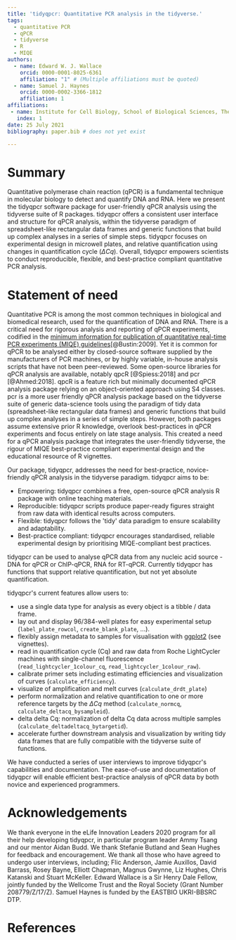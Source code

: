 ```yaml
---
title: 'tidyqpcr: Quantitative PCR analysis in the tidyverse.'
tags:
  - quantitative PCR
  - qPCR
  - tidyverse
  - R
  - MIQE
authors:
  - name: Edward W. J. Wallace
    orcid: 0000-0001-8025-6361
    affiliation: "1" # (Multiple affiliations must be quoted)
  - name: Samuel J. Haynes
    orcid: 0000-0002-3366-1812
    affiliation: 1
affiliations:
 - name: Institute for Cell Biology, School of Biological Sciences, The University of Edinburgh,
   index: 1
date: 25 July 2021
bibliography: paper.bib # does not yet exist

---
```


# Summary

Quantitative polymerase chain reaction (qPCR) is a fundamental technique in molecular biology to detect and quantify DNA and RNA.
Here we present the tidyqpcr software package for user-friendly qPCR analysis using the tidyverse suite of R packages. 
tidyqpcr offers a consistent user interface and structure for qPCR analysis, within the tidyverse paradigm of spreadsheet-like rectangular data frames and generic functions that build up complex analyses in a series of simple steps.
tidyqpcr focuses on experimental design in microwell plates, and relative quantification using changes in quantification cycle ($\Delta Cq$).
Overall, tidyqpcr empowers scientists to conduct reproducible, flexible, and best-practice compliant quantitative PCR analysis. 


# Statement of need

Quantitative PCR is among the most common techniques in biological and biomedical research, used for the quantification of DNA and RNA.
There is a critical need for rigorous analysis and reporting of qPCR experiments, codified  in the [minimum information for publication of quantitative real-time PCR experiments (MIQE) guidelines](https://academic.oup.com/clinchem/article/55/4/611/5631762)[@Bustin:2009].
Yet it is common for qPCR to be analysed either by closed-source software supplied by the manufacturers of PCR machines, or by highly variable, in-house analysis scripts that have not been peer-reviewed.
Some open-source libraries for qPCR analysis are available, notably qpcR [@Spiess:2018] and pcr [@Ahmed:2018].
qpcR is a feature rich but minimally documented qPCR analysis package relying on an object-oriented approach using S4 classes.
pcr is a more user friendly qPCR analysis package based on the tidyverse suite of generic data-science tools using the paradigm of tidy data (spreadsheet-like rectangular data frames) and generic functions that build up complex analyses in a series of simple steps.
However, both packages assume extensive prior R knowledge, overlook best-practices in qPCR experiments and focus entirely on late stage analysis.
This created a need for a qPCR analysis package that integrates the user-friendly tidyverse, the rigour of MIQE best-practice compliant experimental design and the educational resource of R vignettes.

Our package, tidyqpcr, addresses the need for best-practice, novice-friendly qPCR analysis in the tidyverse paradigm. 
tidyqpcr aims to be:

* Empowering: tidyqpcr combines a free, open-source qPCR analysis R package with online teaching materials. 
* Reproducible: tidyqpcr scripts produce paper-ready figures straight from raw data with identical results across computers.
* Flexible: tidyqpcr follows the 'tidy' data paradigm to ensure scalability and adaptability.
* Best-practice compliant: tidyqpcr encourages standardised, reliable experimental design by prioritising MIQE-compliant best practices.

tidyqpcr can be used to analyse qPCR data from any nucleic acid source - DNA for qPCR or ChIP-qPCR, RNA for RT-qPCR.
Currently tidyqpcr has functions that support relative quantification, but not yet absolute quantification.

tidyqpcr's current features allow users to:

* use a single data type for analysis as every object is a tibble / data frame.
* lay out and display 96/384-well plates for easy experimental setup (`label_plate_rowcol`, `create_blank_plate`, ...).
* flexibly assign metadata to samples for visualisation with [ggplot2](https://ggplot2.tidyverse.org/) (see vignettes).
* read in quantification cycle (Cq) and raw data from Roche LightCycler machines with single-channel fluorescence (`read_lightcycler_1colour_cq`, `read_lightcycler_1colour_raw`).
* calibrate primer sets including estimating efficiencies and visualization of curves (`calculate_efficiency`).
* visualize of amplification and melt curves (`calculate_drdt_plate`)
* perform normalization and relative quantification to one or more reference targets by the $\Delta Cq$ method (`calculate_normcq`, `calculate_deltacq_bysampleid`).
* delta delta Cq: normalization of delta Cq data across multiple samples (`calculate_deltadeltacq_bytargetid`).
* accelerate further downstream analysis and visualization by writing tidy data frames that are fully compatible with the tidyverse suite of functions.

We have conducted a series of user interviews to improve tidyqpcr's capabilities and documentation.
The ease-of-use and documentation of tidyqpcr will enable efficient best-practice analysis of qPCR data by both novice and experienced programmers.


# Acknowledgements

We thank everyone in the eLife Innovation Leaders 2020 program for all their help developing tidyqpcr, in particular program leader Ammy Tsang and our mentor Aidan Budd.
We thank Stefanie Butland and Sean Hughes for feedback and encouragement.
We thank all those who have agreed to undergo user interviews, including; Flic Anderson, Jamie Auxillos, David Barrass, Rosey Bayne, Elliott Chapman, Magnus Gwynne, Liz Hughes, Chris Katanski and Stuart McKeller.
Edward Wallace is a Sir Henry Dale Fellow, jointly funded by the Wellcome Trust and the Royal Society (Grant Number 208779/Z/17/Z).
Samuel Haynes is funded by the EASTBIO UKRI-BBSRC DTP.


# References
